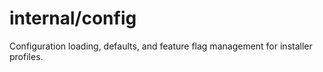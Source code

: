 # internal/config

Configuration loading, defaults, and feature flag management for installer profiles.
